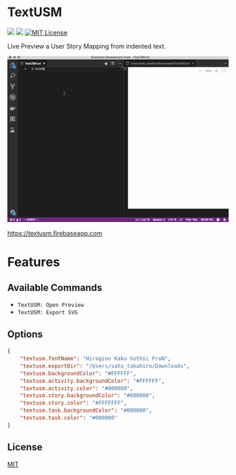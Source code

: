 # TextUSM

![](https://img.shields.io/badge/Release-v0.0.1-blue.svg?style=flat-square)
![](https://img.shields.io/badge/vscode-^1.33.0-blue.svg?style=flat-square)
[![MIT License](https://img.shields.io/badge/license-MIT-blue.svg?style=flat)](LICENSE)

Live Preview a User Story Mapping from indented text.

![image](./extension/vscode/img/textusm.gif)

https://textusm.firebaseapp.com

# Features

## Available Commands

-   `TextUSM: Open Preview`
-   `TextUSM: Export SVG`

## Options

```json
{
    "textusm.fontName": "Hiragino Kaku Gothic ProN",
    "textusm.exportDir": "/Users/sato_takahiro/Downloads",
    "textusm.backgroundColor": "#FFFFFF",
    "textusm.activity.backgroundColor": "#FFFFFF",
    "textusm.activity.color": "#000000",
    "textusm.story.backgroundColor": "#000000",
    "textusm.story.color": "#FFFFFFF",
    "textusm.task.backgroundColor": "#000000",
    "textusm.task.color": "#000000"
}
```

## License

[MIT](http://opensource.org/licenses/MIT)
